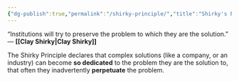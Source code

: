 ```yaml
---
{"dg-publish":true,"permalink":"/shirky-principle/","title":"Shirky's Principle","tags":["adages"],"created":"2023-05-12","updated":""}
---
```



“Institutions will try to preserve the problem to which they are the solution.” — **[[Clay Shirky\|Clay Shirky]]**

The Shirky Principle declares that complex solutions (like a company, or an industry) can become **so dedicated** to the problem they are the solution to, that often they inadvertently **perpetuate** the problem.